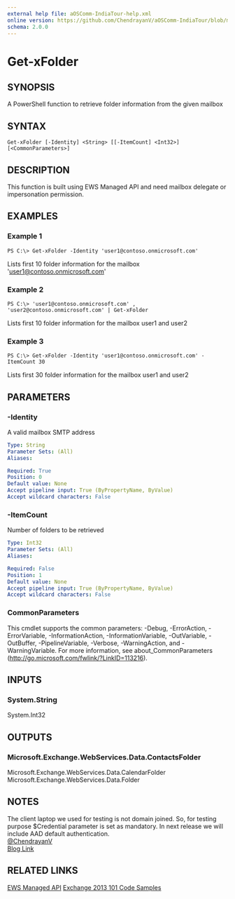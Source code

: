 ```yaml
---
external help file: aOSComm-IndiaTour-help.xml
online version: https://github.com/ChendrayanV/aOSComm-IndiaTour/blob/master/docs/Get-xFolder.md
schema: 2.0.0
---
```


# Get-xFolder

## SYNOPSIS
A PowerShell function to retrieve folder information from the given mailbox

## SYNTAX

```
Get-xFolder [-Identity] <String> [[-ItemCount] <Int32>] [<CommonParameters>]
```

## DESCRIPTION
This function is built using EWS Managed API and need mailbox delegate or impersonation permission. 

## EXAMPLES

### Example 1
```
PS C:\> Get-xFolder -Identity 'user1@contoso.onmicrosoft.com'
```

Lists first 10 folder information for the mailbox 'user1@contoso.onmicrosoft.com'

### Example 2
```
PS C:\> 'user1@contoso.onmicrosoft.com' , 'user2@contoso.onmicrosoft.com' | Get-xFolder 
```

Lists first 10 folder information for the mailbox user1 and user2

### Example 3
```
PS C:\> Get-xFolder -Identity 'user1@contoso.onmicrosoft.com' -ItemCount 30
```

Lists first 30 folder information for the mailbox user1 and user2

## PARAMETERS

### -Identity
A valid mailbox SMTP address

```yaml
Type: String
Parameter Sets: (All)
Aliases: 

Required: True
Position: 0
Default value: None
Accept pipeline input: True (ByPropertyName, ByValue)
Accept wildcard characters: False
```

### -ItemCount
Number of folders to be retrieved

```yaml
Type: Int32
Parameter Sets: (All)
Aliases: 

Required: False
Position: 1
Default value: None
Accept pipeline input: True (ByPropertyName, ByValue)
Accept wildcard characters: False
```

### CommonParameters
This cmdlet supports the common parameters: -Debug, -ErrorAction, -ErrorVariable, -InformationAction, -InformationVariable, -OutVariable, -OutBuffer, -PipelineVariable, -Verbose, -WarningAction, and -WarningVariable. For more information, see about_CommonParameters (http://go.microsoft.com/fwlink/?LinkID=113216).

## INPUTS

### System.String
System.Int32

## OUTPUTS

### Microsoft.Exchange.WebServices.Data.ContactsFolder
Microsoft.Exchange.WebServices.Data.CalendarFolder
Microsoft.Exchange.WebServices.Data.Folder

## NOTES
The client laptop we used for testing is not domain joined. So, for testing purpose $Credential parameter is set 
as mandatory. In next release we will include AAD default authentication.  
[@ChendrayanV](https://twitter.com/ChendrayanV)  
[Blog Link](http://chen.about-powershell.com)

## RELATED LINKS

[EWS Managed API](https://msdn.microsoft.com/en-us/library/office/dd877012(v=exchg.150).aspx#bk_EWSMA)
[Exchange 2013 101 Code Samples](https://code.msdn.microsoft.com/office/Exchange-2013-101-Code-3c38582c)